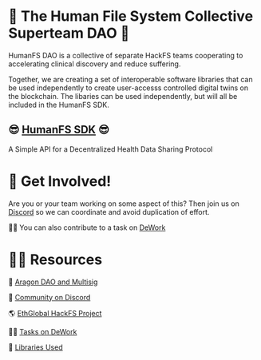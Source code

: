 # 🚀 The Human File System Collective Superteam DAO 🚀

HumanFS DAO is a collective of separate HackFS teams cooperating to accelerating clinical discovery and reduce suffering. 

Together, we are creating a set of interoperable software libraries that can be used independently to create user-accesss controlled digital twins on the blockchain.
The libaries can be used independently, but will all be included in the HumanFS SDK. 

## :sunglasses: [HumanFS SDK](https://github.com/HumanFS/human-file-system-sdk) :sunglasses:
A Simple API for a Decentralized Health Data Sharing Protocol 

# 🌈 Get Involved!

Are you or your team working on some aspect of this? 
Then join us on [Discord](https://discord.gg/TCrQDsRF) so we can coordinate and avoid duplication of effort.

👨‍🏫 You can also contribute to a task on [DeWork](https://app.dework.xyz/hackfs-dhealth-colle)

# 👩‍💻 Resources 

🤚 [Aragon DAO and Multisig](https://client.aragon.org/?#/humanfs/)

💬 [Community on Discord](https://discord.gg/TCrQDsRF)

🌎 [EthGlobal HackFS Project](https://ethglobal.com/showcase/human-file-system-mq03o)

👨‍🏫 [Tasks on DeWork](https://app.dework.xyz/hackfs-dhealth-colle)

🧙 [Libraries Used](https://github.com/HumanFS/human-file-system-sdk/libraries.md)

